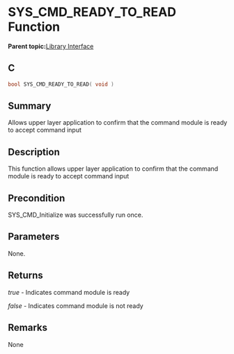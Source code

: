 # SYS\_CMD\_READY\_TO\_READ Function

**Parent topic:**[Library Interface](GUID-F1DBA6FA-9373-4832-9CD9-BDC0B227003B.md)

## C

```c
bool SYS_CMD_READY_TO_READ( void )
```

## Summary

Allows upper layer application to confirm that the command module is ready to accept command input

## Description

This function allows upper layer application to confirm that the command<br />module is ready to accept command input

## Precondition

SYS\_CMD\_Initialize was successfully run once.

## Parameters

None.

## Returns

*true* - Indicates command module is ready

*false* - Indicates command module is not ready

## Remarks

None

